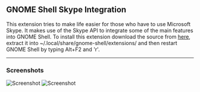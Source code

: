 ## GNOME Shell Skype Integration

This extension tries to make life easier for those who have to use Microsoft Skype. It makes use of the Skype API to integrate some of the main features into GNOME Shell. To install this extension download the source from [here](https://github.com/chrisss404/gnome-shell-ext-SkypeNotification/archive/master.zip), extract it into ~/.local/share/gnome-shell/extensions/ and then restart GNOME Shell by typing Alt+F2 and 'r'.

----

### Screenshots

![Screenshot](https://raw.github.com/chrisss404/gnome-shell-ext-SkypeNotification/master/data/screenshot.jpg)
![Screenshot](https://raw.github.com/chrisss404/gnome-shell-ext-SkypeNotification/master/data/screenshot2.jpg)

